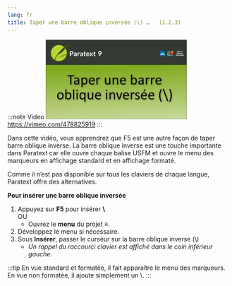 ```yaml
---
lang: fr
title: Taper une barre oblique inversée (\) …   (1.2.3)
---
```


:::note Video
[![ ](../../media/1.2.3.png)](https://vimeo.com/478825919)  
https://vimeo.com/478825919
:::

Dans cette vidéo, vous apprendrez que F5 est une autre façon de taper barre oblique inverse. La barre oblique inverse est une touche importante dans Paratext car elle ouvre chaque balise USFM et ouvre le menu des marqueurs en affichage standard et en affichage formaté.

Comme il n’est pas disponible sur tous les claviers de chaque langue, Paratext offre des alternatives.

**Pour insérer une barre oblique inversée**

1.  Appuyez sur **F5** pour insérer **\\**  
    OU  
    -  Ouvrez le **menu** du projet **≡**.
2.  Développez le menu si nécessaire.
3.  Sous **Insérer**, passer le curseur sur la barre oblique inverse (\\)  
     -  *Un rappel du raccourci clavier est affiché dans le coin inférieur gauche*.


:::tip
En vue standard et formatée, il fait apparaître le menu des marqueurs.  
En vue non formatée, il ajoute simplement un \\.
:::
